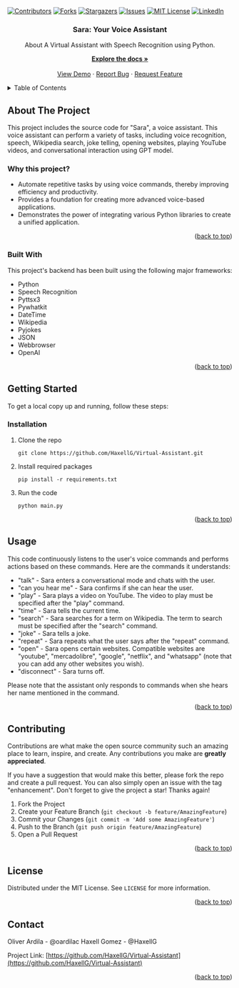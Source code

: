 <a name="readme-top"></a>
[![Contributors](https://shields.io/badge/Contributors-2-green)](https://github.com/HaxellG/Virtual-Assistant/graphs/contributors)
[![Forks](https://img.shields.io/github/forks/HaxellG/Virtual-Assistant)](https://github.com/HaxellG/Virtual-Assistant/network/members)
[![Stargazers](https://img.shields.io/github/stars/HaxellG/Virtual-Assistant)](https://github.com/HaxellG/Virtual-Assistant/stargazers)
[![Issues](https://img.shields.io/github/issues/HaxellG/Virtual-Assistant)](https://github.com/HaxellG/Virtual-Assistant/issues)
[![MIT License](https://img.shields.io/github/license/HaxellG/Virtual-Assistant)](https://github.com/HaxellG/Virtual-Assistant/blob/main/LICENSE)
[![LinkedIn](https://img.shields.io/badge/-LinkedIn-black.svg?style=flat-square&logo=linkedin&colorB=555)](https://www.linkedin.com/in/oardilac/)
<br />
<div align="center">
    <h3 align="center">Sara: Your Voice Assistant</h3>

   <p align="center">
   About
A Virtual Assistant with Speech Recognition using Python.
    <br />

  <p align="center">
    <a href="https://github.com/HaxellG/Virtual-Assistant/"><strong>Explore the docs »</strong></a>
    <br />
    <br />
    <a href="https://github.com/HaxellG/Virtual-Assistant/">View Demo</a>
    ·
    <a href="https://github.com/HaxellG/Virtual-Assistant/issues">Report Bug</a>
    ·
    <a href="https://github.com/HaxellG/Virtual-Assistant/issues">Request Feature</a>
  </p>
</div>


<!-- TABLE OF CONTENTS -->
<details>
  <summary>Table of Contents</summary>
  <ol>
    <li>
      <a href="#about-the-project">About The Project</a>
      <ul>
        <li><a href="#built-with">Built With</a></li>
      </ul>
    </li>
    <li>
      <a href="#getting-started">Getting Started</a>
      <ul>
        <li><a href="#prerequisites">Prerequisites</a></li>
        <li><a href="#installation">Installation</a></li>
      </ul>
    </li>
    <li><a href="#usage">Usage</a></li>
    <li><a href="#roadmap">Roadmap</a></li>
    <li><a href="#contributing">Contributing</a></li>
    <li><a href="#license">License</a></li>
    <li><a href="#contact">Contact</a></li>
    <li><a href="#acknowledgments">Acknowledgments</a></li>
  </ol>
</details>

<!-- ABOUT THE PROJECT -->
## About The Project

This project includes the source code for "Sara", a voice assistant. This voice assistant can perform a variety of tasks, including voice recognition, speech, Wikipedia search, joke telling, opening websites, playing YouTube videos, and conversational interaction using GPT model.

### Why this project?
* Automate repetitive tasks by using voice commands, thereby improving efficiency and productivity.
* Provides a foundation for creating more advanced voice-based applications.
* Demonstrates the power of integrating various Python libraries to create a unified application.

<p align="right">(<a href="#readme-top">back to top</a>)</p>

### Built With

This project's backend has been built using the following major frameworks:

* Python
* Speech Recognition
* Pyttsx3
* Pywhatkit
* DateTime
* Wikipedia
* Pyjokes
* JSON
* Webbrowser
* OpenAI

<p align="right">(<a href="#readme-top">back to top</a>)</p>

<!-- GETTING STARTED -->
## Getting Started

To get a local copy up and running, follow these steps:

### Installation

1. Clone the repo

    ```
    git clone https://github.com/HaxellG/Virtual-Assistant.git
    ```

2. Install required packages

    ```
    pip install -r requirements.txt
    ```

3. Run the code
   ```
   python main.py
   ```

<p align="right">(<a href="#readme-top">back to top</a>)</p>

<!-- USAGE EXAMPLES -->
## Usage

This code continuously listens to the user's voice commands and performs actions based on these commands. Here are the commands it understands:

* "talk" - Sara enters a conversational mode and chats with the user.
* "can you hear me" - Sara confirms if she can hear the user.
* "play" - Sara plays a video on YouTube. The video to play must be specified after the "play" command.
* "time" - Sara tells the current time.
* "search" - Sara searches for a term on Wikipedia. The term to search must be specified after the "search" command.
* "joke" - Sara tells a joke.
* "repeat" - Sara repeats what the user says after the "repeat" command.
* "open" - Sara opens certain websites. Compatible websites are "youtube", "mercadolibre", "google", "netflix", and "whatsapp" (note that you can add any other websites you wish).
* "disconnect" - Sara turns off.

Please note that the assistant only responds to commands when she hears her name mentioned in the command. 

<p align="right">(<a href="#readme-top">back to top</a>)</p>


<!-- CONTRIBUTING -->
## Contributing

Contributions are what make the open source community such an amazing place to learn, inspire, and create. Any contributions you make are **greatly appreciated**.

If you have a suggestion that would make this better, please fork the repo and create a pull request. You can also simply open an issue with the tag "enhancement".
Don't forget to give the project a star! Thanks again!

1. Fork the Project
2. Create your Feature Branch (`git checkout -b feature/AmazingFeature`)
3. Commit your Changes (`git commit -m 'Add some AmazingFeature'`)
4. Push to the Branch (`git push origin feature/AmazingFeature`)
5. Open a Pull Request

<p align="right">(<a href="#readme-top">back to top</a>)</p>

<!-- LICENSE -->
## License
Distributed under the MIT License. See `LICENSE` for more information.

<p align="right">(<a href="#readme-top">back to top</a>)</p>


<!-- CONTACT -->
## Contact

Oliver Ardila - @oardilac
Haxell Gomez - @HaxellG

Project Link: [https://github.com/HaxellG/Virtual-Assistant](https://github.com/HaxellG/Virtual-Assistant)

<p align="right">(<a href="#readme-top">back to top</a>)</p>
